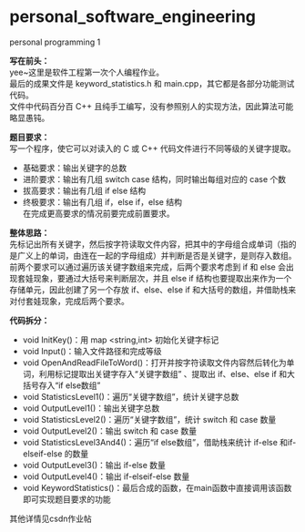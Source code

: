 # personal_software_engineering
personal programming 1  

**写在前头：**  
yee~这里是软件工程第一次个人编程作业。  
最后的成果文件是 keyword_statistics.h 和 main.cpp，其它都是各部分功能测试代码。  
文件中代码百分百 C++ 且纯手工编写，没有参照别人的实现方法，因此算法可能略显愚钝。  

**题目要求：**  
    写一个程序，使它可以对读入的 C 或 C++ 代码文件进行不同等级的关键字提取。  
   * 基础要求：输出关键字的总数  
   * 进阶要求：输出有几组 switch case 结构，同时输出每组对应的 case 个数  
   * 拔高要求：输出有几组 if else 结构  
   * 终极要求：输出有几组 if，else if，else 结构  
   在完成更高要求的情况前要完成前置要求。  
    
**整体思路：**  
       先标记出所有关键字，然后按字符读取文件内容，把其中的字母组合成单词（指的是广义上的单词，由连在一起的字母组成）并判断是否是关键字，是则存入数组。前两个要求可以通过遍历该关键字数组来完成，后两个要求考虑到 if 和 else 会出现套娃现象，要通过大括号来判断层次，并且 else if 结构也要提取出来作为一个存储单元，因此创建了另一个存放 if、else、else if 和大括号的数组，并借助栈来对付套娃现象，完成后两个要求。
    
**代码拆分：**  
   * void InitKey()：用 map <string,int> 初始化关键字标记  
   * void Input()：输入文件路径和完成等级  
   * void OpenAndReadFileToWord()：打开并按字符读取文件内容然后转化为单词，利用标记提取出关键字存入“关键字数组” 、提取出 if、else、else if 和大括号存入“if else数组”  
   * void StatisticsLevel1()：遍历“关键字数组”，统计关键字总数  
   * void OutputLevel1()：输出关键字总数  
   * void StatisticsLevel2()：遍历“关键字数组”，统计 switch 和 case 数量  
   * void OutputLevel2()：输出 switch 和 case 数量  
   * void StatisticsLevel3And4()：遍历“if else数组”，借助栈来统计 if-else 和if-elseif-else 的数量  
   * void OutputLevel3()：输出 if-else 数量  
   * void OutputLevel4()：输出 if-elseif-else 数量  
   * void KeywordStatistics()：最后合成的函数，在main函数中直接调用该函数即可实现题目要求的功能  

其他详情见csdn作业帖
